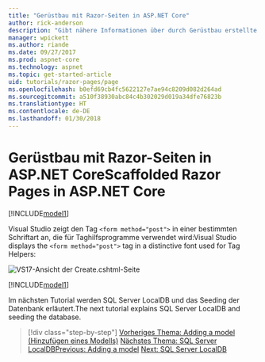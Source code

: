 ```yaml
---
title: "Gerüstbau mit Razor-Seiten in ASP.NET Core"
author: rick-anderson
description: "Gibt nähere Informationen über durch Gerüstbau erstellte Razor-Seiten."
manager: wpickett
ms.author: riande
ms.date: 09/27/2017
ms.prod: aspnet-core
ms.technology: aspnet
ms.topic: get-started-article
uid: tutorials/razor-pages/page
ms.openlocfilehash: b0efd69cb4fc5622127e7ae94c8209d082d264ad
ms.sourcegitcommit: a510f38930abc84c4b302029d019a34dfe76823b
ms.translationtype: HT
ms.contentlocale: de-DE
ms.lasthandoff: 01/30/2018
---
```

# <a name="scaffolded-razor-pages-in-aspnet-core"></a><span data-ttu-id="8f897-103">Gerüstbau mit Razor-Seiten in ASP.NET Core</span><span class="sxs-lookup"><span data-stu-id="8f897-103">Scaffolded Razor Pages in ASP.NET Core</span></span>

[!INCLUDE[model1](../../includes/RP/page1.md)]

<span data-ttu-id="8f897-104">Visual Studio zeigt den Tag `<form method="post">` in einer bestimmten Schriftart an, die für Taghilfsprogramme verwendet wird:</span><span class="sxs-lookup"><span data-stu-id="8f897-104">Visual Studio displays the `<form method="post">` tag in a distinctive font used for Tag Helpers:</span></span> 

![VS17-Ansicht der Create.cshtml-Seite](page/_static/th.png)

[!INCLUDE[model1](../../includes/RP/page2.md)]

<span data-ttu-id="8f897-106">Im nächsten Tutorial werden SQL Server LocalDB und das Seeding der Datenbank erläutert.</span><span class="sxs-lookup"><span data-stu-id="8f897-106">The next tutorial explains SQL Server LocalDB and seeding the database.</span></span>

>[!div class="step-by-step"]
<span data-ttu-id="8f897-107">[Vorheriges Thema: Adding a model (Hinzufügen eines Modells)](xref:tutorials/razor-pages/model)
[Nächstes Thema: SQL Server LocalDB](xref:tutorials/razor-pages/sql)</span><span class="sxs-lookup"><span data-stu-id="8f897-107">[Previous: Adding a model](xref:tutorials/razor-pages/model)
[Next: SQL Server LocalDB](xref:tutorials/razor-pages/sql)</span></span>
